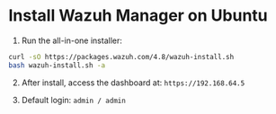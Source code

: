 # Install Wazuh Manager on Ubuntu

1. Run the all-in-one installer:
```bash
curl -sO https://packages.wazuh.com/4.8/wazuh-install.sh
bash wazuh-install.sh -a
```

2. After install, access the dashboard at: `https://192.168.64.5`

3. Default login: `admin / admin`
